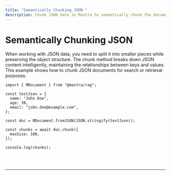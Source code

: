 ```yaml
---
title: "Semantically Chunking JSON "
description: Chunk JSON data in Mastra to semantically chunk the document.
---
```



# Semantically Chunking JSON

When working with JSON data, you need to split it into smaller pieces while preserving the object structure. The chunk method breaks down JSON content intelligently, maintaining the relationships between keys and values. This example shows how to chunk JSON documents for search or retrieval purposes.

```tsx copy
import { MDocument } from "@mastra/rag";

const testJson = {
  name: "John Doe",
  age: 30,
  email: "john.doe@example.com",
};

const doc = MDocument.fromJSON(JSON.stringify(testJson));

const chunks = await doc.chunk({
  maxSize: 100,
});

console.log(chunks);
```

<br />
<br />
<hr className="dark:border-[#404040] border-gray-300" />
<br />
<br />
<GithubLink
  link={
    "https://github.com/mastra-ai/mastra/blob/main/examples/basics/rag/chunk-json"
  }
/>
